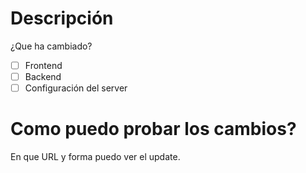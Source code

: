 # Descripción
¿Que ha cambiado?

- [ ] Frontend
- [ ] Backend
- [ ] Configuración del server

# Como puedo probar los cambios?
En que URL y forma puedo ver el update.
